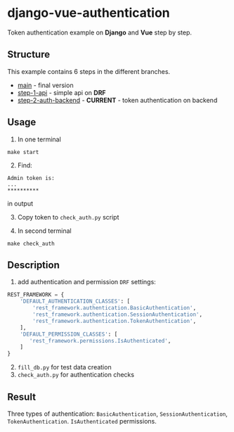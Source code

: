 # django-vue-authentication

Token authentication example on **Django** and **Vue** step by step.

## Structure

This example contains 6 steps in the different branches.

- [main](https://github.com/DanteOnline/django-vue-authentication) - final version
- [step-1-api](https://github.com/DanteOnline/django-vue-authentication/tree/step-1-api) - simple api on **DRF**
- [step-2-auth-backend](https://github.com/DanteOnline/django-vue-authentication/tree/step-2-auth-backend) - **CURRENT** - token authentication on backend

## Usage

1. In one terminal
```commandline
make start
```

2. Find:
```commandline
Admin token is:
...
**********
```
in output

3. Copy token to `check_auth.py` script

4. In second terminal
```commandline
make check_auth
```

## Description

1. add authentication and permission `DRF` settings:

```python
REST_FRAMEWORK = {
    'DEFAULT_AUTHENTICATION_CLASSES': [
        'rest_framework.authentication.BasicAuthentication',
        'rest_framework.authentication.SessionAuthentication',
        'rest_framework.authentication.TokenAuthentication',
    ],
    'DEFAULT_PERMISSION_CLASSES': [
       'rest_framework.permissions.IsAuthenticated',
    ]
}
```

2. `fill_db.py` for test data creation
3. `check_auth.py` for authentication checks

## Result

Three types of authentication: `BasicAuthentication`, `SessionAuthentication`, `TokenAuthentication`.
`IsAuthenticated` permissions.
